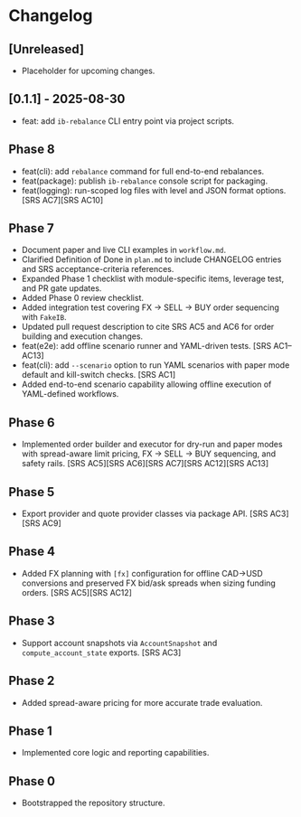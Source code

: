 # Changelog

## [Unreleased]
- Placeholder for upcoming changes.

## [0.1.1] - 2025-08-30
- feat: add `ib-rebalance` CLI entry point via project scripts.

## Phase 8
- feat(cli): add `rebalance` command for full end-to-end rebalances.
- feat(package): publish `ib-rebalance` console script for packaging.
- feat(logging): run-scoped log files with level and JSON format options. [SRS AC7][SRS AC10]

## Phase 7
- Document paper and live CLI examples in `workflow.md`.
- Clarified Definition of Done in `plan.md` to include CHANGELOG entries and SRS acceptance-criteria references.
- Expanded Phase 1 checklist with module-specific items, leverage test, and PR gate updates.
- Added Phase 0 review checklist.
- Added integration test covering FX → SELL → BUY order sequencing with `FakeIB`.
- Updated pull request description to cite SRS AC5 and AC6 for order building and execution changes.
- feat(e2e): add offline scenario runner and YAML-driven tests. [SRS AC1–AC13]
- feat(cli): add `--scenario` option to run YAML scenarios with paper mode default and kill-switch checks. [SRS AC1]
- Added end-to-end scenario capability allowing offline execution of YAML-defined workflows.


## Phase 6
- Implemented order builder and executor for dry-run and paper modes with spread-aware limit pricing, FX → SELL → BUY sequencing, and safety rails. [SRS AC5][SRS AC6][SRS AC7][SRS AC12][SRS AC13]

## Phase 5
- Export provider and quote provider classes via package API. [SRS AC3][SRS AC9]

## Phase 4
- Added FX planning with `[fx]` configuration for offline CAD→USD conversions and preserved FX bid/ask spreads when sizing funding orders. [SRS AC5][SRS AC12]

## Phase 3
- Support account snapshots via `AccountSnapshot` and `compute_account_state` exports. [SRS AC3]

## Phase 2
- Added spread-aware pricing for more accurate trade evaluation.

## Phase 1
- Implemented core logic and reporting capabilities.

## Phase 0
- Bootstrapped the repository structure.
